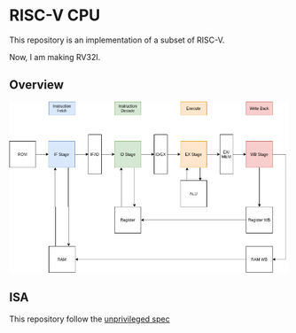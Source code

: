 # RISC-V CPU

This repository is an implementation of a subset of RISC-V.

Now, I am making RV32I.

## Overview

![CPU design](docs/CPU%20design.png)

## ISA

This repository follow the [unprivileged spec](https://riscv.org/specifications/isa-spec-pdf/)


